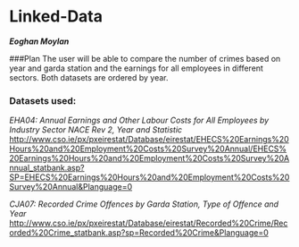 # Linked-Data
***Eoghan Moylan***

###Plan
The user will be able to compare the number of crimes based on year and garda station and the earnings for all employees in different sectors. Both datasets are ordered by year.

### Datasets used:
*EHA04: Annual Earnings and Other Labour Costs for All Employees by Industry Sector NACE Rev 2, Year and Statistic*
http://www.cso.ie/px/pxeirestat/Database/eirestat/EHECS%20Earnings%20Hours%20and%20Employment%20Costs%20Survey%20Annual/EHECS%20Earnings%20Hours%20and%20Employment%20Costs%20Survey%20Annual_statbank.asp?SP=EHECS%20Earnings%20Hours%20and%20Employment%20Costs%20Survey%20Annual&Planguage=0

*CJA07: Recorded Crime Offences by Garda Station, Type of Offence and Year*
http://www.cso.ie/px/pxeirestat/Database/eirestat/Recorded%20Crime/Recorded%20Crime_statbank.asp?sp=Recorded%20Crime&Planguage=0

